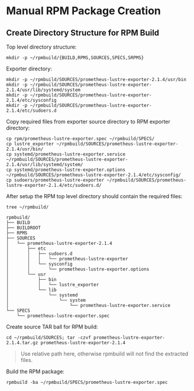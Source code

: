 # Manual RPM Package Creation

## Create Directory Structure for RPM Build

Top level directory structure:

`mkdir -p ~/rpmbuild/{BUILD,RPMS,SOURCES,SPECS,SRPMS}`  

Exporter directory:  

`mkdir -p ~/rpmbuild/SOURCES/prometheus-lustre-exporter-2.1.4/usr/bin`  
`mkdir -p ~/rpmbuild/SOURCES/prometheus-lustre-exporter-2.1.4/usr/lib/systemd/system`  
`mkdir -p ~/rpmbuild/SOURCES/prometheus-lustre-exporter-2.1.4/etc/sysconfig`  
`mkdir -p ~/rpmbuild/SOURCES/prometheus-lustre-exporter-2.1.4/etc/sudoers.d`  

Copy required files from exporter source directory to RPM exporter directory:  

`cp rpm/prometheus-lustre-exporter.spec ~/rpmbuild/SPECS/`  
`cp lustre_exporter ~/rpmbuild/SOURCES/prometheus-lustre-exporter-2.1.4/usr/bin/`  
`cp systemd/prometheus-lustre-exporter.service ~/rpmbuild/SOURCES/prometheus-lustre-exporter-2.1.4/usr/lib/systemd/system/`  
`cp systemd/prometheus-lustre-exporter.options ~/rpmbuild/SOURCES/prometheus-lustre-exporter-2.1.4/etc/sysconfig/`  
`cp sudoers/prometheus-lustre-exporter ~/rpmbuild/SOURCES/prometheus-lustre-exporter-2.1.4/etc/sudoers.d/`

After setup the RPM top level directory should contain the required files:  

`tree ~/rpmbuild/`  
```
rpmbuild/
├── BUILD
├── BUILDROOT
├── RPMS
├── SOURCES
│   └── prometheus-lustre-exporter-2.1.4
│       ├── etc
│       │   ├── sudoers.d
│       │   │   └── prometheus-lustre-exporter
│       │   └── sysconfig
│       │       └── prometheus-lustre-exporter.options
│       └── usr
│           ├── bin
│           │   └── lustre_exporter
│           └── lib
│               └── systemd
│                   └── system
│                       └── prometheus-lustre-exporter.service
└── SPECS
    └── prometheus-lustre-exporter.spec
```
Create source TAR ball for RPM build:  

`cd ~/rpmbuild/SOURCES; tar -czvf prometheus-lustre-exporter-2.1.4.tar.gz prometheus-lustre-exporter-2.1.4`  

> Use relative path here, otherwise rpmbuild will not find the extracted files.  

Build the RPM package:  

`rpmbuild -ba ~/rpmbuild/SPECS/prometheus-lustre-exporter.spec`  
